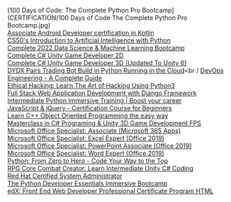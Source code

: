 [100 Days of Code: The Complete Python Pro Bootcamp](CERTIFICATION/100 Days of Code The Complete Python Pro Bootcamp.jpg)<br />
[Associate Android Developer certification in Kotlin]()<br />
[CS50's Introduction to Artificial Intelligence with Python]()<br />
[Complete 2022 Data Science & Machine Learning Bootcamp]()<br />
[Complete C# Unity Game Developer 2D]()<br />
[Complete C# Unity Game Developer 3D (Updated To Unity 6)]()<br />
[DYDX Pairs Trading Bot Build in Python Running in the Cloud]()<br /
[DevOps Engineering - A Complete Guide]()<br />
[Ethical Hacking: Learn The Art of Hacking Using Python3]()<br />
[Full Stack Web Application Development with Django Framework]()<br />
[Intermediate Python Immersive Training | Boost your career]()<br />
[JavaScript & jQuery - Certification Course for Beginners]()<br />
[Learn C++ Object Oriented Programming the easy way]()<br />
[Masterclass in C# Programing & Unity 3D Game Development FPS]()<br />
[Microsoft Office Specialist: Associate (Microsoft 365 Apps)]()<br />
[Microsoft Office Specialist: Excel Expert (Office 2019)]()<br />
[Microsoft Office Specialist: PowerPoint Associate (Office 2019)]()<br />
[Microsoft Office Specialist: Word Expert (Office 2019)]()<br />
[Python: From Zero to Hero - Code Your Way to the Top]()<br />
[RPG Core Combat Creator: Learn Intermediate Unity C# Coding]()<br />
[Red Hat Certified System Administrator]()<br />
[The Python Developer Essentials Immersive Bootcamp]()<br />
[edX: Front End Web Developer Professional Certificate Program HTML]()<br />



